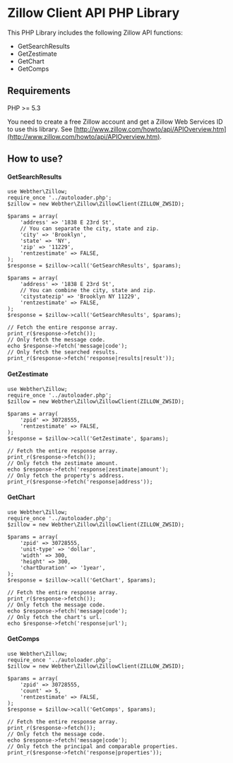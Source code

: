 # Zillow Client API PHP Library

This PHP Library includes the following Zillow API functions:

* GetSearchResults
* GetZestimate
* GetChart
* GetComps

Requirements
-------------------------------------------------------------------------------
PHP >= 5.3

You need to create a free Zillow account and get a Zillow Web Services ID to
use this library.
See [http://www.zillow.com/howto/api/APIOverview.htm](http://www.zillow.com/howto/api/APIOverview.htm).

How to use?
-------------------------------------------------------------------------------

#### GetSearchResults
```
use Webther\Zillow;
require_once '../autoloader.php';
$zillow = new Webther\Zillow\ZillowClient(ZILLOW_ZWSID);

$params = array(
    'address' => '1838 E 23rd St',
    // You can separate the city, state and zip.
    'city' => 'Brooklyn',
    'state' => 'NY',
    'zip' => '11229',
    'rentzestimate' => FALSE,
);
$response = $zillow->call('GetSearchResults', $params);

$params = array(
    'address' => '1838 E 23rd St',
    // You can combine the city, state and zip.
    'citystatezip' => 'Brooklyn NY 11229',
    'rentzestimate' => FALSE,
);
$response = $zillow->call('GetSearchResults', $params);

// Fetch the entire response array.
print_r($response->fetch());
// Only fetch the message code.
echo $response->fetch('message|code');
// Only fetch the searched results.
print_r($response->fetch('response|results|result'));
```

#### GetZestimate
```
use Webther\Zillow;
require_once '../autoloader.php';
$zillow = new Webther\Zillow\ZillowClient(ZILLOW_ZWSID);

$params = array(
    'zpid' => 30728555,
    'rentzestimate' => FALSE,
);
$response = $zillow->call('GetZestimate', $params);

// Fetch the entire response array.
print_r($response->fetch());
// Only fetch the zestimate amount.
echo $response->fetch('response|zestimate|amount');
// Only fetch the property's address.
print_r($response->fetch('response|address'));
```

#### GetChart
```
use Webther\Zillow;
require_once '../autoloader.php';
$zillow = new Webther\Zillow\ZillowClient(ZILLOW_ZWSID);

$params = array(
    'zpid' => 30728555,
    'unit-type' => 'dollar',
    'width' => 300,
    'height' => 300,
    'chartDuration' => '1year',
);
$response = $zillow->call('GetChart', $params);

// Fetch the entire response array.
print_r($response->fetch());
// Only fetch the message code.
echo $response->fetch('message|code');
// Only fetch the chart's url.
echo $response->fetch('response|url');
```

#### GetComps
```
use Webther\Zillow;
require_once '../autoloader.php';
$zillow = new Webther\Zillow\ZillowClient(ZILLOW_ZWSID);

$params = array(
    'zpid' => 30728555,
    'count' => 5,
    'rentzestimate' => FALSE,
);
$response = $zillow->call('GetComps', $params);

// Fetch the entire response array.
print_r($response->fetch());
// Only fetch the message code.
echo $response->fetch('message|code');
// Only fetch the principal and comparable properties.
print_r($response->fetch('response|properties'));
```
